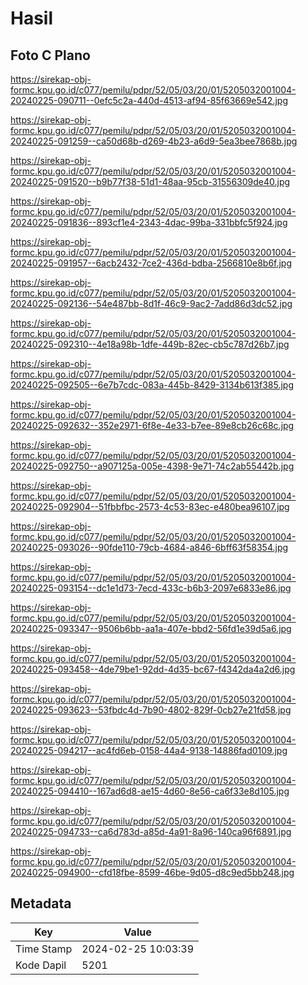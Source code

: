# Hasil

## Foto C Plano

https://sirekap-obj-formc.kpu.go.id/c077/pemilu/pdpr/52/05/03/20/01/5205032001004-20240225-090711--0efc5c2a-440d-4513-af94-85f63669e542.jpg

https://sirekap-obj-formc.kpu.go.id/c077/pemilu/pdpr/52/05/03/20/01/5205032001004-20240225-091259--ca50d68b-d269-4b23-a6d9-5ea3bee7868b.jpg

https://sirekap-obj-formc.kpu.go.id/c077/pemilu/pdpr/52/05/03/20/01/5205032001004-20240225-091520--b9b77f38-51d1-48aa-95cb-31556309de40.jpg

https://sirekap-obj-formc.kpu.go.id/c077/pemilu/pdpr/52/05/03/20/01/5205032001004-20240225-091836--893cf1e4-2343-4dac-99ba-331bbfc5f924.jpg

https://sirekap-obj-formc.kpu.go.id/c077/pemilu/pdpr/52/05/03/20/01/5205032001004-20240225-091957--6acb2432-7ce2-436d-bdba-2566810e8b6f.jpg

https://sirekap-obj-formc.kpu.go.id/c077/pemilu/pdpr/52/05/03/20/01/5205032001004-20240225-092136--54e487bb-8d1f-46c9-9ac2-7add86d3dc52.jpg

https://sirekap-obj-formc.kpu.go.id/c077/pemilu/pdpr/52/05/03/20/01/5205032001004-20240225-092310--4e18a98b-1dfe-449b-82ec-cb5c787d26b7.jpg

https://sirekap-obj-formc.kpu.go.id/c077/pemilu/pdpr/52/05/03/20/01/5205032001004-20240225-092505--6e7b7cdc-083a-445b-8429-3134b613f385.jpg

https://sirekap-obj-formc.kpu.go.id/c077/pemilu/pdpr/52/05/03/20/01/5205032001004-20240225-092632--352e2971-6f8e-4e33-b7ee-89e8cb26c68c.jpg

https://sirekap-obj-formc.kpu.go.id/c077/pemilu/pdpr/52/05/03/20/01/5205032001004-20240225-092750--a907125a-005e-4398-9e71-74c2ab55442b.jpg

https://sirekap-obj-formc.kpu.go.id/c077/pemilu/pdpr/52/05/03/20/01/5205032001004-20240225-092904--51fbbfbc-2573-4c53-83ec-e480bea96107.jpg

https://sirekap-obj-formc.kpu.go.id/c077/pemilu/pdpr/52/05/03/20/01/5205032001004-20240225-093026--90fde110-79cb-4684-a846-6bff63f58354.jpg

https://sirekap-obj-formc.kpu.go.id/c077/pemilu/pdpr/52/05/03/20/01/5205032001004-20240225-093154--dc1e1d73-7ecd-433c-b6b3-2097e6833e86.jpg

https://sirekap-obj-formc.kpu.go.id/c077/pemilu/pdpr/52/05/03/20/01/5205032001004-20240225-093347--9506b6bb-aa1a-407e-bbd2-56fd1e39d5a6.jpg

https://sirekap-obj-formc.kpu.go.id/c077/pemilu/pdpr/52/05/03/20/01/5205032001004-20240225-093458--4de79be1-92dd-4d35-bc67-f4342da4a2d6.jpg

https://sirekap-obj-formc.kpu.go.id/c077/pemilu/pdpr/52/05/03/20/01/5205032001004-20240225-093623--53fbdc4d-7b90-4802-829f-0cb27e21fd58.jpg

https://sirekap-obj-formc.kpu.go.id/c077/pemilu/pdpr/52/05/03/20/01/5205032001004-20240225-094217--ac4fd6eb-0158-44a4-9138-14886fad0109.jpg

https://sirekap-obj-formc.kpu.go.id/c077/pemilu/pdpr/52/05/03/20/01/5205032001004-20240225-094410--167ad6d8-ae15-4d60-8e56-ca6f33e8d105.jpg

https://sirekap-obj-formc.kpu.go.id/c077/pemilu/pdpr/52/05/03/20/01/5205032001004-20240225-094733--ca6d783d-a85d-4a91-8a96-140ca96f6891.jpg

https://sirekap-obj-formc.kpu.go.id/c077/pemilu/pdpr/52/05/03/20/01/5205032001004-20240225-094900--cfd18fbe-8599-46be-9d05-d8c9ed5bb248.jpg


## Metadata

| Key        | Value               |
| ---------- | ------------------- |
| Time Stamp | 2024-02-25 10:03:39 |
| Kode Dapil | 5201                |



